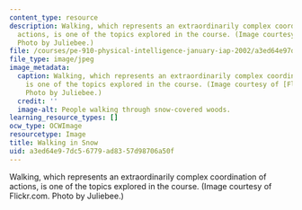 ```yaml
---
content_type: resource
description: Walking, which represents an extraordinarily complex coordination of
  actions, is one of the topics explored in the course. (Image courtesy of Flickr.com.
  Photo by Juliebee.)
file: /courses/pe-910-physical-intelligence-january-iap-2002/a3ed64e97dc56779ad8357d98706a50f_pe-910iap02.jpg
file_type: image/jpeg
image_metadata:
  caption: Walking, which represents an extraordinarily complex coordination of actions,
    is one of the topics explored in the course. (Image courtesy of [Flickr.com](http://www.flickr.com/).
    Photo by Juliebee.)
  credit: ''
  image-alt: People walking through snow-covered woods.
learning_resource_types: []
ocw_type: OCWImage
resourcetype: Image
title: Walking in Snow
uid: a3ed64e9-7dc5-6779-ad83-57d98706a50f
---
```

Walking, which represents an extraordinarily complex coordination of actions, is one of the topics explored in the course. (Image courtesy of Flickr.com. Photo by Juliebee.)

